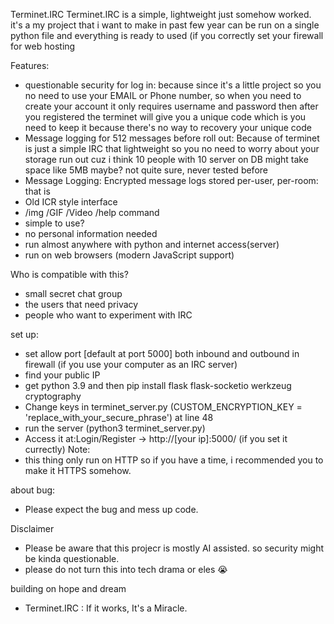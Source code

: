Terminet.IRC
Terminet.IRC is a simple, lightweight just somehow worked. it's a my project that i want to make in past few year can be run on a single python file and everything is ready to used (if you correctly set your firewall for web hosting



Features:
- questionable security for log in: because since it's a little project so you no need to use your EMAIL or Phone number, so when you need to create your account it only requires username and password then after you registered the terminet will give you a unique code which is you need to keep it because there's no way to recovery your unique code
- Message logging for 512 messages before roll out: Because of terminet is just a simple IRC that lightweight so you no need to worry about your storage run out cuz i think 10 people with 10 server on DB might take space like 5MB maybe? not quite sure, never tested before
- Message Logging: Encrypted message logs stored per-user, per-room: that is
- Old ICR style interface
- /img <link> /GIF <link> /Video <link> /help command
- simple to use?
- no personal information needed
- run almost anywhere with python and internet access(server)
- run on web browsers (modern JavaScript support)

Who is compatible with this?
- small secret chat group
- the users that need privacy
- people who want to experiment with IRC

set up:
- set allow port [default at port 5000] both inbound and outbound in firewall (if you use your computer as an IRC server)
- find your public IP
- get python 3.9 and then pip install flask flask-socketio werkzeug cryptography
- Change keys in terminet_server.py (CUSTOM_ENCRYPTION_KEY = 'replace_with_your_secure_phrase') at line 48
- run the server (python3 terminet_server.py)
- Access it at:Login/Register → http://[your ip]:5000/ (if you set it currectly)
Note:
- this thing only run on HTTP so if you have a time, i recommended you to make it HTTPS somehow.

about bug:
- Please expect the bug and mess up code.


Disclaimer 
- Please be aware that this projecr is mostly AI assisted. so security might be kinda questionable.
- please do not turn this into tech drama or eles 😭


building on hope and dream
- Terminet.IRC : If it works, It's a Miracle.
